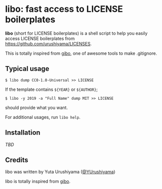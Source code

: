 # libo: fast access to LICENSE boilerplates

**libo** (short for LICENSE boilerplates) is a shell script to help you easily access LICENSE boilerplates from https://github.com/urushiyama/LICENSES.

This is totally inspired from [gibo](https://github.com/simonwhitaker/gibo), one of awesome tools to make .gitignore.

## Typical usage

```shell
$ libo dump CC0-1.0-Universal >> LICENSE
```

If the template contains `${YEAR}` or `${AUTHOR}`;
```shell
$ libo -y 2019 -a "Full Name" dump MIT >> LICENSE
```
should provide what you want.

For additional usages, run `libo help`.

## Installation

*TBD*

## Credits

libo was written by Yuta Urushiyama ([@YUrushiyama](https://twitter.com/YUrushiyama))

libo is totally inspired from [gibo](https://github.com/simonwhitaker/gibo).
